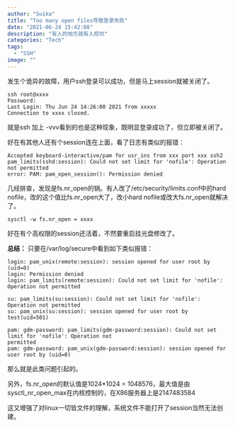 ```yaml
---
author: "Suika"
title: "Too many open files导致登录失败"
date: "2021-06-24 15:42:08"
description: "有人的地方就有人挖坑"
categories: "Tech"
tags: 
  - "SSH"
image: ""
---
```


发生个诡异的故障，用户ssh登录可以成功，但是马上session就被关闭了。
```
ssh root@xxxx
Password:
Last Login: Thu Jun 24 14:26:00 2021 from xxxxx
Connection to xxxx closed.
```
就是ssh 加上 -vvv看到的也是这种现象，既明显登录成功了，但立即被关闭了。

好在有其他人还有个session连在上面，看了日志有类似的报错：
```
Accepted keyboard-interactive/pam for usr_ins from xxx port xxx ssh2
pam_limits(sshd:session): Could not set limit for 'nofile': Operation not permitted
error: PAM: pam_open_session(): Permission denied
```

几经排查，发现是fs.nr_open的锅。有人改了/etc/security/limits.conf中的hard nofile，改的这个值比fs.nr_open大了，改小hard nofile或改大fs.nr_open就解决了。
```
sysctl -w fs.nr_open = xxxx
```
好在有个高权限的session还活着，不然要重启挂光盘修改了。

**总结：**
只要在/var/log/secure中看到如下类似报错：
```
login: pam_unix(remote:session): session opened for user root by (uid=0)
login: Permission denied
login: pam_limits(remote:session): Could not set limit for 'nofile': Operation not permitted

su: pam_limits(su:session): Could not set limit for 'nofile': Operation not permitted
su: pam_unix(su:session): session opened for user root by test(uid=501)

pam: gdm-password: pam_limits(gdm-password:session): Could not set limit for 'nofile': Operation not 
permitted
pam: gdm-password: pam_unix(gdm-password:session): session opened for user root by (uid=0)
```
那么就是此类问题引起的。

另外，fs.nr_open的默认值是1024*1024 = 1048576，最大值是由sysctl_nr_open_max在内核控制的，在X86服务器上是2147483584

这又增强了对linux一切皆文件的理解，系统文件不能打开了session当然无法创建。